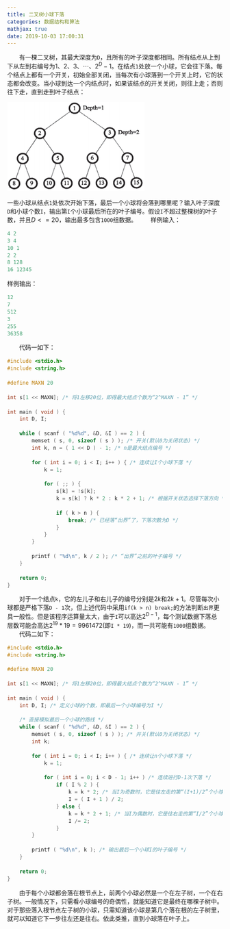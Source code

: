 ```yaml
---
title: 二叉树小球下落
categories: 数据结构和算法
mathjax: true
date: 2019-10-03 17:00:31
---
```

&emsp;&emsp;有一棵二叉树，其最大深度为`D`，且所有的叶子深度都相同。所有结点从上到下从左到右编号为$1、2、3、\cdots、2^D-1$。在结点`1`处放一个小球，它会往下落。每个结点上都有一个开关，初始全部关闭，当每次有小球落到一个开关上时，它的状态都会改变。当小球到达一个内结点时，如果该结点的开关关闭，则往上走；否则往下走，直到走到叶子结点：<!--more-->

<img src="./二叉树小球下落/1.png">

一些小球从结点`1`处依次开始下落，最后一个小球将会落到哪里呢？输入叶子深度`D`和小球个数`I`，输出第`I`个小球最后所在的叶子编号。假设`I`不超过整棵树的叶子数，并且$D <= 20$，输出最多包含`1000`组数据。
&emsp;&emsp;样例输入：

``` cpp
4 2
3 4
10 1
2 2
8 128
16 12345
```

样例输出：

``` cpp
12
7
512
3
255
36358
```

&emsp;&emsp;代码一如下：

``` cpp
#include <stdio.h>
#include <string.h>

#define MAXN 20

int s[1 << MAXN]; /* 将1左移20位，即得最大结点个数为“2^MAXN - 1” */

int main ( void ) {
    int D, I;

    while ( scanf ( "%d%d", &D, &I ) == 2 ) {
        memset ( s, 0, sizeof ( s ) ); /* 开关(默认0为关闭状态) */
        int k, n = ( 1 << D ) - 1; /* n是最大结点编号 */

        for ( int i = 0; i < I; i++ ) { /* 连续让I个小球下落 */
            k = 1;

            for ( ;; ) {
                s[k] = !s[k];
                k = s[k] ? k * 2 : k * 2 + 1; /* 根据开关状态选择下落方向 */

                if ( k > n ) {
                    break; /* 已经落“出界”了，下落次数为D */
                }
            }
        }

        printf ( "%d\n", k / 2 ); /* “出界”之前的叶子编号 */
    }

    return 0;
}
```

&emsp;&emsp;对于一个结点`k`，它的左儿子和右儿子的编号分别是$2k$和$2k + 1$。尽管每次小球都是严格下落`D - 1`次，但上述代码中采用`if(k > n) break;`的方法判断`出界`更具一般性。但是该程序运算量太大，由于`I`可以高达$2^{D-1}$，每个测试数据下落总层数可能会高达$2^{19} \ast 19 = 9961472$(即`I * 19`)，而一共可能有`1000`组数据。
&emsp;&emsp;代码二如下：

``` cpp
#include <stdio.h>
#include <string.h>

#define MAXN 20

int s[1 << MAXN]; /* 将1左移20位，即得最大结点个数为“2^MAXN - 1” */

int main ( void ) {
    int D, I; /* 定义小球的个数，即最后一个小球编号为I */

    /* 直接模拟最后一个小球的路线 */
    while ( scanf ( "%d%d", &D, &I ) == 2 ) {
        memset ( s, 0, sizeof ( s ) ); /* 开关(默认0为关闭状态) */
        int k;

        for ( int i = 0; i < I; i++ ) { /* 连续让n个小球下落 */
            k = 1;

            for ( int i = 0; i < D - 1; i++ ) /* 连续进行D-1次下落 */
                if ( I % 2 ) {
                    k = k * 2; /* 当I为奇数时，它是往左走的第“(I+1)/2”个小球 */
                    I = ( I + 1 ) / 2;
                } else {
                    k = k * 2 + 1; /* 当I为偶数时，它是往右走的第“I/2”个小球 */
                    I /= 2;
                }
        }

        printf ( "%d\n", k ); /* 输出最后一个小球I的叶子编号 */
    }

    return 0;
}
```

&emsp;&emsp;由于每个小球都会落在根节点上，前两个小球必然是一个在左子树，一个在右子树。一般情况下，只需看小球编号的奇偶性，就能知道它是最终在哪棵子树中。对于那些落入根节点左子树的小球，只需知道该小球是第几个落在根的左子树里，就可以知道它下一步往左还是往右。依此类推，直到小球落在叶子上。